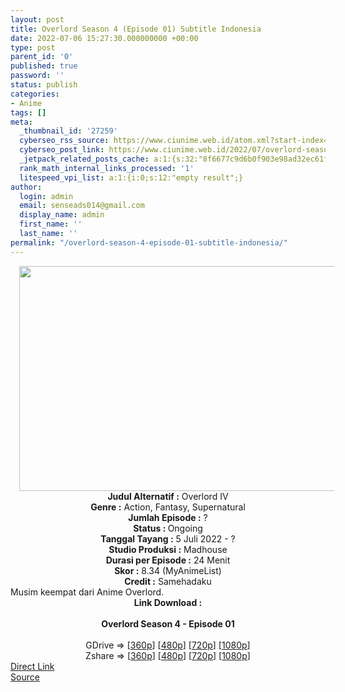 ```yaml
---
layout: post
title: Overlord Season 4 (Episode 01) Subtitle Indonesia
date: 2022-07-06 15:27:30.000000000 +00:00
type: post
parent_id: '0'
published: true
password: ''
status: publish
categories:
- Anime
tags: []
meta:
  _thumbnail_id: '27259'
  cyberseo_rss_source: https://www.ciunime.web.id/atom.xml?start-index=1
  cyberseo_post_link: https://www.ciunime.web.id/2022/07/overlord-season-4-subtitle-indonesia.html
  _jetpack_related_posts_cache: a:1:{s:32:"8f6677c9d6b0f903e98ad32ec61f8deb";a:2:{s:7:"expires";i:1663400069;s:7:"payload";a:3:{i:0;a:1:{s:2:"id";i:27392;}i:1;a:1:{s:2:"id";i:27551;}i:2;a:1:{s:2:"id";i:28401;}}}}
  rank_math_internal_links_processed: '1'
  litespeed_vpi_list: a:1:{i:0;s:12:"empty result";}
author:
  login: admin
  email: senseads014@gmail.com
  display_name: admin
  first_name: ''
  last_name: ''
permalink: "/overlord-season-4-episode-01-subtitle-indonesia/"
---
```

<div class="separator" style="clear: both; text-align: center;"><a href="https://blogger.googleusercontent.com/img/b/R29vZ2xl/AVvXsEj1rcCixlFWcsGYJULOCWHNuTMxc-93aUfEiLLQ_OcT3QVWyB7YkSU-K0p5rAWA_p8GMFfiKmFAFCHPCxu6qfbg0zOJJ6DgWNaz-lPrFy526TWu7HNUWM3k4e2QxItp_LhxHp7LH4hy5AguakybNwhkz8haoE2YlaWvjKN1unWaopb08ZHV-Ij8_q3t/s1280/Overlord%20Season%204.jpg" style="margin-left: 1em; margin-right: 1em;"><img border="0" data-original-height="720" data-original-width="1280" height="360" src="{{ site.baseurl }}/assets/2022/07/Overlord%20Season%204.jpg" width="640" /></a></div>
<div class="separator" style="clear: both; text-align: center;"></div>
<div style="text-align: center;"><b>Judul</b><b><b> Alternatif</b> :</b> Overlord IV</div>
<div style="text-align: center;"><b><b>Genre :</b></b> Action, Fantasy, Supernatural</div>
<div style="text-align: center;"><b>Jumlah Episode :</b> ?<br /><b>Status :&nbsp;</b>Ongoing<br /><b>Tanggal Tayang :</b> 5 Juli 2022 - ?<br /><b>Studio Produksi :</b>&nbsp;Madhouse<br /><b>Durasi per Episode :</b> 24 Menit</div>
<div style="text-align: center;"><b>Skor :</b> 8.34 (MyAnimeList)</div>
<div style="text-align: center;"><b>Credit :</b>&nbsp;Samehadaku</div>
<div style="text-align: center;"></div>
<div style="text-align: justify;">Musim keempat dari Anime&nbsp;Overlord.</div>
<div style="text-align: justify;"></div>
<div style="text-align: justify;"></div>
<div style="text-align: center;">
<div style="text-align: center;">
<div style="text-align: left;">
<div style="text-align: center;"><b>Link Download :</b></div>
<div style="text-align: center;"><b><br /></b></div>
<div style="text-align: center;"><span style="text-align: left;"><b>Overlord Season 4&nbsp;</b></span><b>- Episode 01</b></div>
<div style="text-align: center;"><b><br /></b></div>
<div style="text-align: center;">GDrive =&gt; [<a href="https://acefile.co/f/78686007/ovrd-s4-01-360p-samehadaku-care-mp4" target="_blank" rel="noopener">360p</a>] [<a href="https://acefile.co/f/78686000/ovrd-s4-01-480p-samehadaku-care-mp4" target="_blank" rel="noopener">480p</a>] [<a href="https://acefile.co/f/78686742/ovrd-s4-01-mp4hd-samehadaku-care-mp4" target="_blank" rel="noopener">720p</a>] [<a href="https://acefile.co/f/78687541/ovrd-s4-01-fullhd-samehadaku-care-mp4" target="_blank" rel="noopener">1080p</a>]</div>
<div style="text-align: center;">Zshare =&gt; [<a href="https://www15.zippyshare.com/v/Wp1XGXzp/file.html" target="_blank" rel="noopener">360p</a>] [<a href="https://www15.zippyshare.com/v/yBkI8pHS/file.html" target="_blank" rel="noopener">480p</a>] [<a href="https://www78.zippyshare.com/v/elhljlDA/file.html" target="_blank" rel="noopener">720p</a>] [<a href="https://www50.zippyshare.com/v/gSku2XB2/file.html" target="_blank" rel="noopener">1080p</a>]</div>
</div>
</div>
</div>
<link rel="stylesheet" href="https://cdnjs.cloudflare.com/ajax/libs/font-awesome/4.7.0/css/font-awesome.min.css" />
<div class="divbtn"> <a href="https://handymansurrender.com/fihup8buzv?key=94550f7ce39444073321dde3b8782f97" class="btn"><i class="fa fa-download"></i> Direct Link</a> <br /><a href="https://www.ciunime.web.id/2022/07/overlord-season-4-subtitle-indonesia.html">Source</a> </div>
